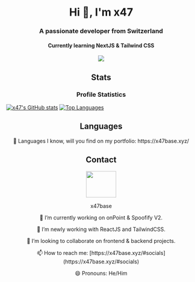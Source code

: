 <h1 align="center">Hi 👋, I'm x47</h1>

<h3 align="center">A passionate developer from Switzerland</h3>
<h4 align="center">Currently learning NextJS & Tailwind CSS</h4>

<p align="center">
  <img align="center" src="https://komarev.com/ghpvc/?username=dbomdev&color=dcc300">
</p>

<h2 align="center">Stats</h2>

<h3 align="center">Profile Statistics</h3>

[![x47's GitHub stats](https://github-readme-stats.vercel.app/api?username=x47base)](https://github.com/anuraghazra/github-readme-stats)
[![Top Languages](https://github-readme-stats.vercel.app/api/top-langs/?username=x47base)](https://github.com/anuraghazra/github-readme-stats)

<h2 align="center">Languages</h2>
<p align="center">
🧠 Languages I know, will you find on my portfolio: https://x47base.xyz/
</p>


<h2 align="center">Contact</h2>
<p align="center">
<a href="https://discord.com/users/1042730904520491028">
  <img src="https://cdn.jsdelivr.net/npm/simple-icons@3.0.1/icons/discord.svg" height="70" width="80">
</a>

<p align="center">
x47base
<a href="https://discord.com/users/1042730904520491028"></a>
</p>

<p align="center">
🔭 I’m currently working on onPoint & Spoofify V2.
</p>
<p align="center">
🌱 I’m newly working with ReactJS and TailwindCSS.
</p>
<p align="center">
👯 I’m looking to collaborate on frontend & backend projects.
</p>
<!-- - 🤔 I’m looking for help with ...-->
<p align="center">
📫 How to reach me: [https://x47base.xyz/#socials](https://x47base.xyz/#socials)
</p>
<p align="center">
😄 Pronouns: He/Him
</p>
  
</p>


